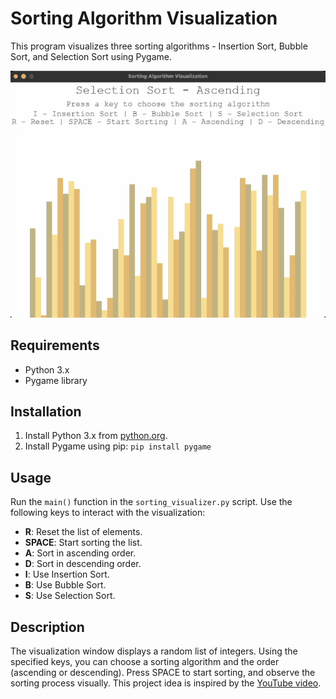 # Sorting Algorithm Visualization

This program visualizes three sorting algorithms - Insertion Sort, Bubble Sort, and Selection Sort using Pygame.

![Example GIF](https://github.com/juliaishibashi/sorting-visualization/blob/main/sort.gif)

## Requirements

- Python 3.x
- Pygame library

## Installation

1. Install Python 3.x from [python.org](https://www.python.org/downloads/).
2. Install Pygame using pip:
   `pip install pygame`


## Usage

Run the `main()` function in the `sorting_visualizer.py` script. Use the following keys to interact with the visualization:

- **R**: Reset the list of elements.
- **SPACE**: Start sorting the list.
- **A**: Sort in ascending order.
- **D**: Sort in descending order.
- **I**: Use Insertion Sort.
- **B**: Use Bubble Sort.
- **S**: Use Selection Sort.

## Description

The visualization window displays a random list of integers. Using the specified keys, you can choose a sorting algorithm and the order (ascending or descending). Press SPACE to start sorting, and observe the sorting process visually. This project idea is inspired by the [YouTube video](https://youtu.be/twRidO-_vqQ?si=mBqX85R_8Lj9gbFk). 
